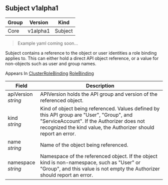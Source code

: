 ## Subject v1alpha1

Group        | Version     | Kind
------------ | ---------- | -----------
Core | v1alpha1 | Subject

> Example yaml coming soon...



Subject contains a reference to the object or user identities a role binding applies to.  This can either hold a direct API object reference, or a value for non-objects such as user and group names.

<aside class="notice">
Appears In  <a href="#clusterrolebinding-v1alpha1">ClusterRoleBinding</a>  <a href="#rolebinding-v1alpha1">RoleBinding</a> </aside>

Field        | Description
------------ | -----------
apiVersion <br /> *string* | APIVersion holds the API group and version of the referenced object.
kind <br /> *string* | Kind of object being referenced. Values defined by this API group are "User", "Group", and "ServiceAccount". If the Authorizer does not recognized the kind value, the Authorizer should report an error.
name <br /> *string* | Name of the object being referenced.
namespace <br /> *string* | Namespace of the referenced object.  If the object kind is non-namespace, such as "User" or "Group", and this value is not empty the Authorizer should report an error.

